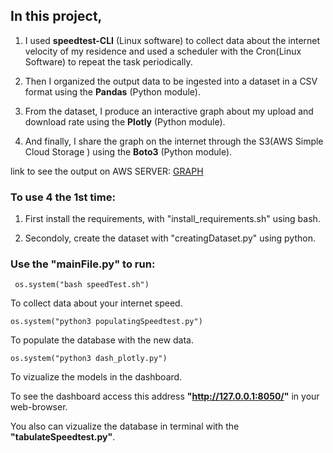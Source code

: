 ## In this project, 

1. I used __speedtest-CLI__ (Linux software) to collect data about the internet velocity of my residence and used a scheduler with the Cron(Linux Software) to repeat the task periodically. 

2. Then I organized the output data to be ingested into a dataset in a CSV format using the __Pandas__ (Python module).

3. From the dataset, I produce an interactive graph about my upload and download rate using the __Plotly__ (Python module). 
 
4. And finally, I share the graph on the internet through the S3(AWS Simple Cloud Storage ) using the __Boto3__ (Python module). 

link to see the output on AWS SERVER: [GRAPH](http://roberto-server.s3.amazonaws.com/graph.html)

### To use 4 the 1st time:

1. First install the requirements, with "install_requirements.sh" using bash.

2. Secondoly, create the dataset with "creatingDataset.py" using python.


### Use the "mainFile.py" to run:

` os.system("bash speedTest.sh")`

To collect data about your internet speed. 

` os.system("python3 populatingSpeedtest.py") `

To populate the database with the new data.

` os.system("python3 dash_plotly.py") `

To vizualize the models in the dashboard.
  
To see the dashboard access this address __"http://127.0.0.1:8050/"__ in your web-browser.

You also can vizualize the database in terminal with the __"tabulateSpeedtest.py"__.
